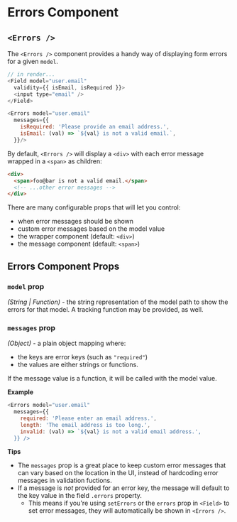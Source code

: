 # Errors Component

## `<Errors />`

The `<Errors />` component provides a handy way of displaying form errors for a given `model`.

```js
// in render...
<Field model="user.email"
  validity={{ isEmail, isRequired }}>
  <input type="email" />
</Field>

<Errors model="user.email"
  messages={{
    isRequired: 'Please provide an email address.',
    isEmail: (val) => `${val} is not a valid email.`,
  }}/>
```

By default, `<Errors />` will display a `<div>` with each error message wrapped in a `<span>` as children:

```html
<div>
  <span>foo@bar is not a valid email.</span>
  <!-- ...other error messages -->
</div>
```

There are many configurable props that will let you control:
- when error messages should be shown
- custom error messages based on the model value
- the wrapper component (default: `<div>`)
- the message component (default: `<span>`)

## Errors Component Props

### `model` prop

_(String | Function)_ - the string representation of the model path to show the errors for that model. A tracking function may be provided, as well.

### `messages` prop

_(Object)_ - a plain object mapping where:
- the keys are error keys (such as `"required"`)
- the values are either strings or functions.

If the message value is a function, it will be called with the model value.

**Example**

```js
<Errors model="user.email"
  messages={{
    required: 'Please enter an email address.',
    length: 'The email address is too long.',
    invalid: (val) => `${val} is not a valid email address.',
  }} />
```

**Tips**
- The `messages` prop is a great place to keep custom error messages that can vary based on the location in the UI, instead of hardcoding error messages in validation fuctions.
- If a message is _not_ provided for an error key, the message will default to the key value in the field `.errors` property.
  - This means if you're using `setErrors` or the `errors` prop in `<Field>` to set error messages, they will automatically be shown in `<Errors />`.


